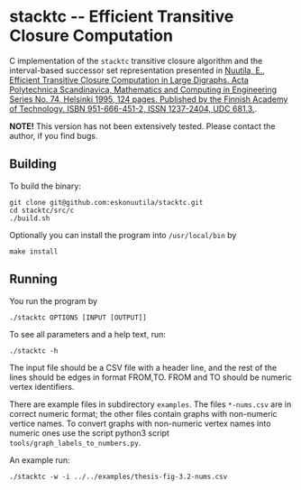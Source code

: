 # stacktc -- Efficient Transitive Closure Computation

C implementation of the `stacktc` transitive closure algorithm and the interval-based successor set representation presented in [Nuutila, E., Efficient Transitive Closure Computation in Large Digraphs. Acta Polytechnica Scandinavica, Mathematics and Computing in Engineering Series No. 74, Helsinki 1995, 124 pages. Published by the Finnish Academy of Technology. ISBN 951-666-451-2, ISSN 1237-2404, UDC 681.3.](docs/thesis.pdf).

**NOTE!** This version has not been extensively tested. Please contact the author, if you find bugs.

## Building

To build the binary:

```
git clone git@github.com:eskonuutila/stacktc.git
cd stacktc/src/c
./build.sh
```

Optionally you can install the program into `/usr/local/bin` by

```
make install
```

## Running

You run the program by

```
./stacktc OPTIONS [INPUT [OUTPUT]]
```

To see all parameters and a help text, run:

```
./stacktc -h
```

The input file should be a CSV file with a header line, and the rest of the lines should be edges in format FROM,TO. FROM and TO should be numeric vertex identifiers.

There are example files in subdirectory `examples`. The files `*-nums.csv` are in correct numeric format; the other files contain graphs
with non-numeric vertice names. To convert graphs with non-numeric vertex names into numeric ones use the script python3 script
`tools/graph_labels_to_numbers.py`.

An example run:

```
./stacktc -w -i ../../examples/thesis-fig-3.2-nums.csv
```
